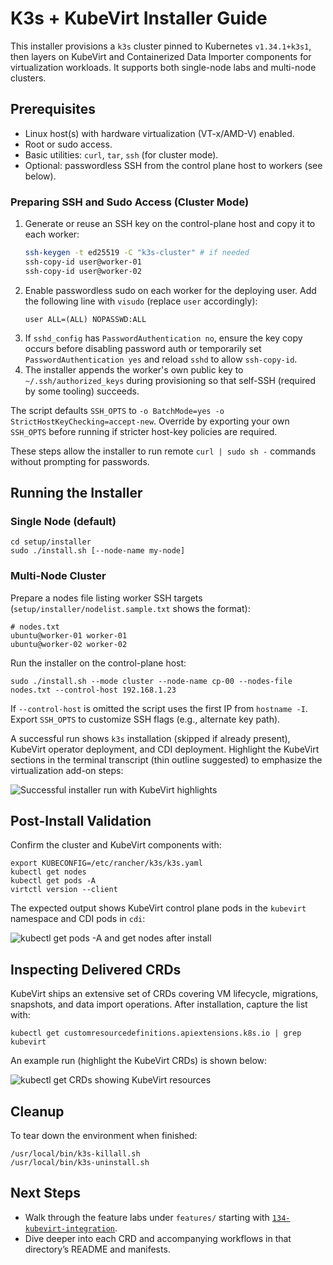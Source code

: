 # K3s + KubeVirt Installer Guide

This installer provisions a `k3s` cluster pinned to Kubernetes `v1.34.1+k3s1`, then layers on KubeVirt and Containerized Data Importer components for virtualization workloads. It supports both single-node labs and multi-node clusters.

## Prerequisites

- Linux host(s) with hardware virtualization (VT-x/AMD-V) enabled.
- Root or sudo access.
- Basic utilities: `curl`, `tar`, `ssh` (for cluster mode).
- Optional: passwordless SSH from the control plane host to workers (see below).

### Preparing SSH and Sudo Access (Cluster Mode)

1. Generate or reuse an SSH key on the control-plane host and copy it to each worker:
   ```bash
   ssh-keygen -t ed25519 -C "k3s-cluster" # if needed
   ssh-copy-id user@worker-01
   ssh-copy-id user@worker-02
   ```
2. Enable passwordless sudo on each worker for the deploying user. Add the following line with `visudo` (replace `user` accordingly):
   ```
   user ALL=(ALL) NOPASSWD:ALL
   ```
3. If `sshd_config` has `PasswordAuthentication no`, ensure the key copy occurs before disabling password auth or temporarily set `PasswordAuthentication yes` and reload `sshd` to allow `ssh-copy-id`.
4. The installer appends the worker's own public key to `~/.ssh/authorized_keys` during provisioning so that self-SSH (required by some tooling) succeeds.

The script defaults `SSH_OPTS` to `-o BatchMode=yes -o StrictHostKeyChecking=accept-new`. Override by exporting your own `SSH_OPTS` before running if stricter host-key policies are required.

These steps allow the installer to run remote `curl | sudo sh -` commands without prompting for passwords.

## Running the Installer

### Single Node (default)

```
cd setup/installer
sudo ./install.sh [--node-name my-node]
```

### Multi-Node Cluster

Prepare a nodes file listing worker SSH targets (`setup/installer/nodelist.sample.txt` shows the format):

```
# nodes.txt
ubuntu@worker-01 worker-01
ubuntu@worker-02 worker-02
```

Run the installer on the control-plane host:

```
sudo ./install.sh --mode cluster --node-name cp-00 --nodes-file nodes.txt --control-host 192.168.1.23
```

If `--control-host` is omitted the script uses the first IP from `hostname -I`. Export `SSH_OPTS` to customize SSH flags (e.g., alternate key path).

A successful run shows `k3s` installation (skipped if already present), KubeVirt operator deployment, and CDI deployment. Highlight the KubeVirt sections in the terminal transcript (thin outline suggested) to emphasize the virtualization add-on steps:

![Successful installer run with KubeVirt highlights](../../docs/images/installer-success.png)

## Post-Install Validation

Confirm the cluster and KubeVirt components with:

```
export KUBECONFIG=/etc/rancher/k3s/k3s.yaml
kubectl get nodes
kubectl get pods -A
virtctl version --client
```

The expected output shows KubeVirt control plane pods in the `kubevirt` namespace and CDI pods in `cdi`:

![kubectl get pods -A and get nodes after install](../../docs/images/kubectl-status.png)

## Inspecting Delivered CRDs

KubeVirt ships an extensive set of CRDs covering VM lifecycle, migrations, snapshots, and data import operations. After installation, capture the list with:

```
kubectl get customresourcedefinitions.apiextensions.k8s.io | grep kubevirt
```

An example run (highlight the KubeVirt CRDs) is shown below:

![kubectl get CRDs showing KubeVirt resources](../../docs/images/kubevirt-crds.png)

## Cleanup

To tear down the environment when finished:

```
/usr/local/bin/k3s-killall.sh
/usr/local/bin/k3s-uninstall.sh
```

## Next Steps

- Walk through the feature labs under `features/` starting with [`134-kubevirt-integration`](../../features/134-kubevirt-integration).
- Dive deeper into each CRD and accompanying workflows in that directory’s README and manifests.
